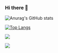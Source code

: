 ### Hi there 👋

![Anurag's GitHub stats](https://github-readme-stats.vercel.app/api?username=BelusKirill&show_icons=true&theme=radical)

[![Top Langs](https://github-readme-stats.vercel.app/api/top-langs/?username=BelusKirill&layout=compact)](https://github.com/BelusKirill/github-readme-stats&theme=radical)

![](http://github-profile-summary-cards.vercel.app/api/cards/most-commit-language?username=BelusKirill&theme=default)

![](http://github-profile-summary-cards.vercel.app/api/cards/stats?username=BelusKirill&theme=default)
<!--
**BelusKirill/BelusKirill** is a ✨ _special_ ✨ repository because its `README.md` (this file) appears on your GitHub profile.

Here are some ideas to get you started:

- 🔭 I’m currently working on ...
- 🌱 I’m currently learning ...
- 👯 I’m looking to collaborate on ...
- 🤔 I’m looking for help with ...
- 💬 Ask me about ...
- 📫 How to reach me: ...
- 😄 Pronouns: ...
- ⚡ Fun fact: ...
-->
